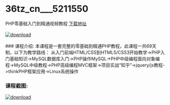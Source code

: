 # 36tz_cn___5211550
PHP零基础入门到精通视频教程
[下载地址](http://www.36tz.cn/article/5211550 "下载地址")
<br/></br>[![download](http://36tz.cn/muke_img/2020_03_2-156-300x167.png "下载地址")](http://www.36tz.cn/article/5211550 "下载地址")
<br/></br>### 课程介绍:
本课程是一套完整的零基础到精通PHP教程，此课程一共69天制，以下为教学路线：
从入门前端HTML/CSS到HTML5/CSS3开始教学->PHP入门基础知识->MySQL数据库入门->PHP操作MySQL->PHP中级编程面向对象编程->MySQL中级教程->PHP高级编程MVC框架->项目实战“知乎”->jquery/js教程->thinkPHP框架应用->Linux系统操作

### 课程截图:
[![download](http://36tz.cn/muke_img/2020_03_1-161.png "下载地址")](http://www.36tz.cn/article/5211550 "下载地址")
